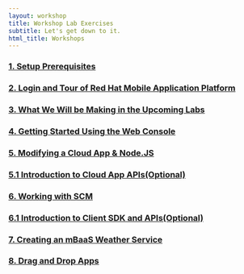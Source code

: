 ```yaml
---
layout: workshop
title: Workshop Lab Exercises
subtitle: Let's get down to it.
html_title: Workshops
---
```


### [1. Setup Prerequisites](workshop-prerequisites.html)

### [2. Login and Tour of Red Hat Mobile Application Platform](workshop-introduction.html)

### [3. What We Will be Making in the Upcoming Labs](weather-app-introduction.html)

### [4. Getting Started Using the Web Console](a-tour-of-the-webconsole-xamarin.html)

### [5. Modifying a Cloud App & Node.JS](a-tour-of-the-webconsole-cloud-app.html)

### [5.1 Introduction to Cloud App APIs(Optional)](lab-a-tour-of-the-cloud-api.html)

### [6. Working with SCM](lab-working-with-scm.html)

### [6.1 Introduction to Client SDK and APIs(Optional)](lab-a-tour-of-the-client-api-dotnet.html)

### [7. Creating an mBaaS Weather Service](nodejs_weather_module.html)

### [8. Drag and Drop Apps](drag-and-drop-apps.html)


<!--  FUTURE LABS THAT ARE ADMIN/OPS FOCUSED

### [App & Cloud statistics](apps-and-cloud-statistics.html)

### [Administration & Management](administration-and-management.html)

-->
